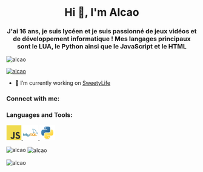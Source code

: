 <h1 align="center">Hi 👋, I'm Alcao</h1>
<h3 align="center">J'ai 16 ans, je suis lycéen et je suis passionné de jeux vidéos et de développement informatique ! Mes langages principaux sont le LUA, le Python ainsi que le JavaScript et le HTML</h3>

<p align="left"> <img src="https://komarev.com/ghpvc/?username=alcao&label=Profile%20views&color=0e75b6&style=flat" alt="alcao" /> </p>

<p align="left"> <a href="https://github.com/ryo-ma/github-profile-trophy"><img src="https://github-profile-trophy.vercel.app/?username=alcao" alt="alcao" /></a> </p>

- 🔭 I’m currently working on [SweetyLife](https://discord.gg/soon)

<h3 align="left">Connect with me:</h3>
<p align="left">
</p>

<h3 align="left">Languages and Tools:</h3>
<p align="left"> <a href="https://developer.mozilla.org/en-US/docs/Web/JavaScript" target="_blank" rel="noreferrer"> <img src="https://raw.githubusercontent.com/devicons/devicon/master/icons/javascript/javascript-original.svg" alt="javascript" width="40" height="40"/> </a> <a href="https://www.mysql.com/" target="_blank" rel="noreferrer"> <img src="https://raw.githubusercontent.com/devicons/devicon/master/icons/mysql/mysql-original-wordmark.svg" alt="mysql" width="40" height="40"/> </a> <a href="https://www.python.org" target="_blank" rel="noreferrer"> <img src="https://raw.githubusercontent.com/devicons/devicon/master/icons/python/python-original.svg" alt="python" width="40" height="40"/> </a> </p>

<p><img align="left" src="https://github-readme-stats.vercel.app/api/top-langs?username=alcao&show_icons=true&locale=en&layout=compact" alt="alcao" /></p>

<p>&nbsp;<img align="center" src="https://github-readme-stats.vercel.app/api?username=alcao&show_icons=true&locale=en" alt="alcao" /></p>

<p><img align="center" src="https://github-readme-streak-stats.herokuapp.com/?user=alcao&" alt="alcao" /></p>
